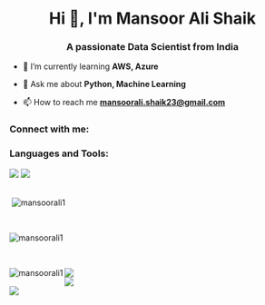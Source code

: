 <h1 align="center">Hi 👋, I'm Mansoor Ali Shaik</h1>
<h3 align="center">A passionate Data Scientist from India</h3>



- 🌱 I’m currently learning **AWS, Azure**

- 💬 Ask me about **Python, Machine Learning**

- 📫 How to reach me **mansoorali.shaik23@gmail.com**

<h3 align="left">Connect with me:</h3>
<p align="left">
</p>

<h3 align="left">Languages and Tools:</h3>    
<div align="left">
    <img src="https://skillicons.dev/icons?i=aws,azure,docker,flask,git,heroku,mongodb" />
    <img src="https://skillicons.dev/icons?i=mysql,python,pytorch,sklearn,rtensorflow" /><br>
</div>
<br/>
<p>&nbsp;<img align="center" src="https://github-readme-stats.vercel.app/api?username=mansoorali1&show_icons=true&locale=en" alt="mansoorali1" /></p>
<br/>
<p><img align="center" src="https://github-readme-streak-stats.herokuapp.com/?user=mansoorali1&" alt="mansoorali1" /></p>
<br/>
<p><img align="left" src="https://github-readme-stats.vercel.app/api/top-langs?username=mansoorali1&show_icons=true&locale=en&layout=compact" alt="mansoorali1" /></p>

![](https://github-readme-stats.vercel.app/api?username=mansoorali1&theme=merko&hide_border=false&include_all_commits=true&count_private=true)<br/>
![](https://github-readme-streak-stats.herokuapp.com/?user=mansoorali1&theme=merko&hide_border=false)<br/>
![](https://github-readme-stats.vercel.app/api/top-langs/?username=mansoorali1&theme=merko&hide_border=false&include_all_commits=true&count_private=true&layout=compact)



